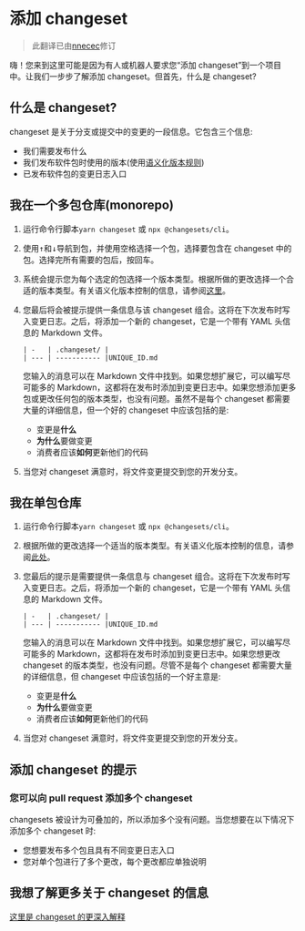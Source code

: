 # 添加 changeset

> 此翻译已由[nnecec](https://github.com/nnecec)修订

嗨！您来到这里可能是因为有人或机器人要求您“添加 changeset”到一个项目中。让我们一步步了解添加 changeset。但首先，什么是 changeset?

## 什么是 changeset?

changeset 是关于分支或提交中的变更的一段信息。它包含三个信息:

- 我们需要发布什么
- 我们发布软件包时使用的版本(使用[语义化版本规则](https://semver.org/))
- 已发布软件包的变更日志入口

## 我在一个多包仓库(monorepo)

1. 运行命令行脚本`yarn changeset` 或 `npx @changesets/cli`。
2. 使用<kbd>↑</kbd>和<kbd>↓</kbd>导航到包，并使用<kbd>空格</kbd>选择一个包，选择要包含在 changeset 中的包。选择完所有需要的包后，按回车。
3. 系统会提示您为每个选定的包选择一个版本类型。根据所做的更改选择一个合适的版本类型。有关语义化版本控制的信息，请参阅[这里](https://semver.org/)。
4. 您最后将会被提示提供一条信息与该 changeset 组合。这将在下次发布时写入变更日志。之后，将添加一个新的 changeset，它是一个带有 YAML 头信息的 Markdown 文件。

   ```
   | -   | .changeset/ |
   | --- | ----------- |UNIQUE_ID.md
   ```

   您输入的消息可以在 Markdown 文件中找到。如果您想扩展它，可以编写尽可能多的 Markdown，这都将在发布时添加到变更日志中。如果您想添加更多包或更改任何包的版本类型，也没有问题。虽然不是每个 changeset 都需要大量的详细信息，但一个好的 changeset 中应该包括的是:

   - 变更是**什么**
   - **为什么**要做变更
   - 消费者应该**如何**更新他们的代码

5. 当您对 changeset 满意时，将文件变更提交到您的开发分支。

## 我在单包仓库

1. 运行命令行脚本`yarn changeset` 或 `npx @changesets/cli`。
2. 根据所做的更改选择一个适当的版本类型。有关语义化版本控制的信息，请参阅[此处](https://semver.org/)。
3. 您最后的提示是需要提供一条信息与 changeset 组合。这将在下次发布时写入变更日志。之后，将添加一个新的 changeset，它是一个带有 YAML 头信息的 Markdown 文件。

   ```
   | -   | .changeset/ |
   | --- | ----------- |UNIQUE_ID.md
   ```

   您输入的消息可以在 Markdown 文件中找到。如果您想扩展它，可以编写尽可能多的 Markdown，这都将在发布时添加到变更日志中。如果您想更改 changeset 的版本类型，也没有问题。尽管不是每个 changeset 都需要大量的详细信息，但 changeset 中应该包括的一个好主意是:

   - 变更是**什么**
   - **为什么**要做变更
   - 消费者应该**如何**更新他们的代码

4. 当您对 changeset 满意时，将文件变更提交到您的开发分支。

## 添加 changeset 的提示

### 您可以向 pull request 添加多个 changeset

changesets 被设计为可叠加的，所以添加多个没有问题。当您想要在以下情况下添加多个 changeset 时:

- 您想要发布多个包且具有不同变更日志入口
- 您对单个包进行了多个更改，每个更改都应单独说明

## 我想了解更多关于 changeset 的信息

[这里是 changeset 的更深入解释](/detailed-explanation)
